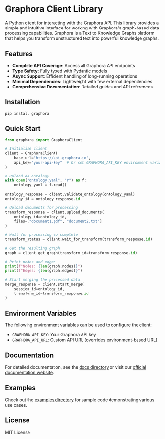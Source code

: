 # Graphora Client Library

A Python client for interacting with the Graphora API. This library provides a simple and intuitive interface for working with Graphora's graph-based data processing capabilities.
Graphora is a Text to Knowledge Graphs platform that helps you transform unstructured text into powerful knowledge graphs.

## Features

- **Complete API Coverage**: Access all Graphora API endpoints
- **Type Safety**: Fully typed with Pydantic models
- **Async Support**: Efficient handling of long-running operations
- **Minimal Dependencies**: Lightweight with few external dependencies
- **Comprehensive Documentation**: Detailed guides and API references

## Installation

```bash
pip install graphora
```

## Quick Start

```python
from graphora import GraphoraClient

# Initialize client
client = GraphoraClient(
    base_url="https://api.graphora.io",
    api_key="your-api-key"  # Or set GRAPHORA_API_KEY environment variable
)

# Upload an ontology
with open("ontology.yaml", "r") as f:
    ontology_yaml = f.read()
    
ontology_response = client.validate_ontology(ontology_yaml)
ontology_id = ontology_response.id

# Upload documents for processing
transform_response = client.upload_documents(
    ontology_id=ontology_id,
    files=["document1.pdf", "document2.txt"]
)

# Wait for processing to complete
transform_status = client.wait_for_transform(transform_response.id)

# Get the resulting graph
graph = client.get_graph(transform_id=transform_response.id)

# Print nodes and edges
print(f"Nodes: {len(graph.nodes)}")
print(f"Edges: {len(graph.edges)}")

# Start merging the processed data
merge_response = client.start_merge(
    session_id=ontology_id,
    transform_id=transform_response.id
)
```

## Environment Variables

The following environment variables can be used to configure the client:

- `GRAPHORA_API_KEY`: Your Graphora API key
- `GRAPHORA_API_URL`: Custom API URL (overrides environment-based URL)

## Documentation

For detailed documentation, see the [docs directory](./docs) or visit our [official documentation website](https://docs.graphora.io).

## Examples

Check out the [examples directory](./examples) for sample code demonstrating various use cases.

## License

MIT License
